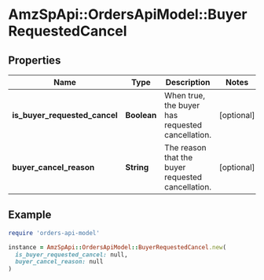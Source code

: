 # AmzSpApi::OrdersApiModel::BuyerRequestedCancel

## Properties

| Name | Type | Description | Notes |
| ---- | ---- | ----------- | ----- |
| **is_buyer_requested_cancel** | **Boolean** | When true, the buyer has requested cancellation. | [optional] |
| **buyer_cancel_reason** | **String** | The reason that the buyer requested cancellation. | [optional] |

## Example

```ruby
require 'orders-api-model'

instance = AmzSpApi::OrdersApiModel::BuyerRequestedCancel.new(
  is_buyer_requested_cancel: null,
  buyer_cancel_reason: null
)
```

